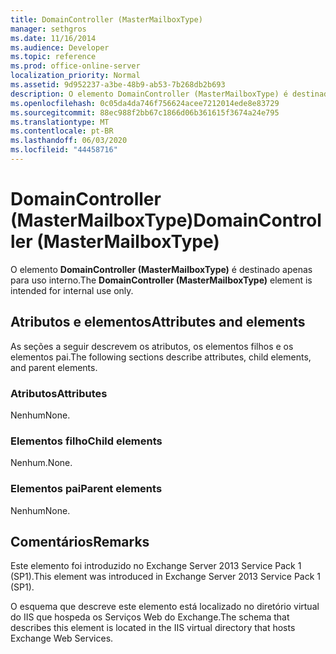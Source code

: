 ```yaml
---
title: DomainController (MasterMailboxType)
manager: sethgros
ms.date: 11/16/2014
ms.audience: Developer
ms.topic: reference
ms.prod: office-online-server
localization_priority: Normal
ms.assetid: 9d952237-a3be-48b9-ab53-7b268db2b693
description: O elemento DomainController (MasterMailboxType) é destinado apenas para uso interno.
ms.openlocfilehash: 0c05da4da746f756624acee7212014ede8e83729
ms.sourcegitcommit: 88ec988f2bb67c1866d06b361615f3674a24e795
ms.translationtype: MT
ms.contentlocale: pt-BR
ms.lasthandoff: 06/03/2020
ms.locfileid: "44458716"
---
```

# <a name="domaincontroller-mastermailboxtype"></a><span data-ttu-id="99c6c-103">DomainController (MasterMailboxType)</span><span class="sxs-lookup"><span data-stu-id="99c6c-103">DomainController (MasterMailboxType)</span></span>

<span data-ttu-id="99c6c-104">O elemento **DomainController (MasterMailboxType)** é destinado apenas para uso interno.</span><span class="sxs-lookup"><span data-stu-id="99c6c-104">The **DomainController (MasterMailboxType)** element is intended for internal use only.</span></span> 

## <a name="attributes-and-elements"></a><span data-ttu-id="99c6c-105">Atributos e elementos</span><span class="sxs-lookup"><span data-stu-id="99c6c-105">Attributes and elements</span></span>

<span data-ttu-id="99c6c-106">As seções a seguir descrevem os atributos, os elementos filhos e os elementos pai.</span><span class="sxs-lookup"><span data-stu-id="99c6c-106">The following sections describe attributes, child elements, and parent elements.</span></span>
  
### <a name="attributes"></a><span data-ttu-id="99c6c-107">Atributos</span><span class="sxs-lookup"><span data-stu-id="99c6c-107">Attributes</span></span>

<span data-ttu-id="99c6c-108">Nenhum</span><span class="sxs-lookup"><span data-stu-id="99c6c-108">None.</span></span>
  
### <a name="child-elements"></a><span data-ttu-id="99c6c-109">Elementos filho</span><span class="sxs-lookup"><span data-stu-id="99c6c-109">Child elements</span></span>

<span data-ttu-id="99c6c-110">Nenhum.</span><span class="sxs-lookup"><span data-stu-id="99c6c-110">None.</span></span>
  
### <a name="parent-elements"></a><span data-ttu-id="99c6c-111">Elementos pai</span><span class="sxs-lookup"><span data-stu-id="99c6c-111">Parent elements</span></span>

<span data-ttu-id="99c6c-112">Nenhum</span><span class="sxs-lookup"><span data-stu-id="99c6c-112">None.</span></span>
  
## <a name="remarks"></a><span data-ttu-id="99c6c-113">Comentários</span><span class="sxs-lookup"><span data-stu-id="99c6c-113">Remarks</span></span>

<span data-ttu-id="99c6c-114">Este elemento foi introduzido no Exchange Server 2013 Service Pack 1 (SP1).</span><span class="sxs-lookup"><span data-stu-id="99c6c-114">This element was introduced in Exchange Server 2013 Service Pack 1 (SP1).</span></span>
  
<span data-ttu-id="99c6c-115">O esquema que descreve este elemento está localizado no diretório virtual do IIS que hospeda os Serviços Web do Exchange.</span><span class="sxs-lookup"><span data-stu-id="99c6c-115">The schema that describes this element is located in the IIS virtual directory that hosts Exchange Web Services.</span></span>
  

